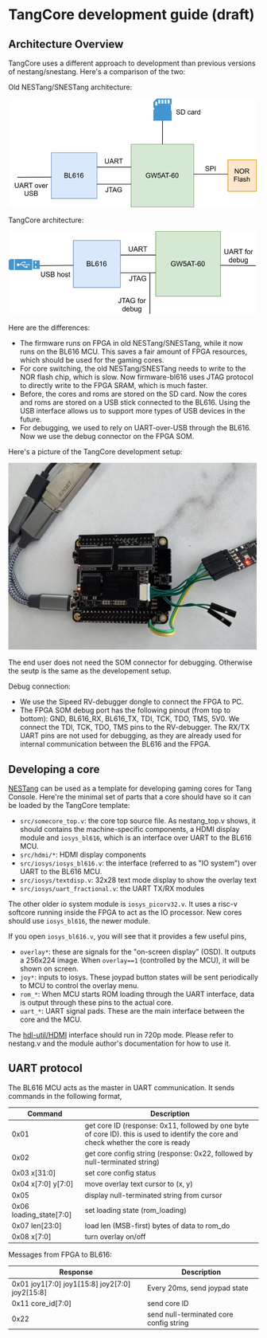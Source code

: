 # TangCore development guide (draft)

## Architecture Overview

TangCore uses a different approach to development than previous versions of nestang/snestang. Here's a comparison of the two:

Old NESTang/SNESTang architecture:

<img src="snestang.drawio.svg" width="500"/>

TangCore architecture:

<img src="tangcores.drawio.svg" width="500"/>

Here are the differences:
* The firmware runs on FPGA in old NESTang/SNESTang, while it now runs on the BL616 MCU. This saves a fair amount of FPGA resources, which should be used for the gaming cores.
* For core switching, the old NESTang/SNESTang needs to write to the NOR flash chip, which is slow. Now firmware-bl616 uses JTAG protocol to directly write to the FPGA SRAM, which is much faster.
* Before, the cores and roms are stored on the SD card. Now the cores and roms are stored on a USB stick connected to the BL616. Using the USB interface allows us to support more types of USB devices in the future.
* For debugging, we used to rely on UART-over-USB through the BL616. Now we use the debug connector on the FPGA SOM.

Here's a picture of the TangCore development setup:

<img src="tangcores-dev-setup.jpg" width="500"/>

The end user does not need the SOM connector for debugging. Otherwise the seutp is the same as the developement setup.

Debug connection:
* We use the Sipeed RV-debugger dongle to connect the FPGA to PC.
* The FPGA SOM debug port has the following pinout (from top to bottom): GND, BL616_RX, BL616_TX, TDI, TCK, TDO, TMS, 5V0. We connect the TDI, TCK, TDO, TMS pins to the RV-debugger. The RX/TX UART pins are not used for debugging, as they are already used for internal communication between the BL616 and the FPGA.

## Developing a core

[NESTang](https://github.com/nand2mario/nestang) can be used as a template for developing gaming cores for Tang Console. Here're the minimal set of parts that a core should have so it can be loaded by the TangCore template:

* `src/somecore_top.v`: the core top source file. As nestang_top.v shows, it should contains the machine-specific components, a HDMI display module and `iosys_bl616`, which is an interface over UART to the BL616 MCU.
* `src/hdmi/*`: HDMI display components
* `src/iosys/iosys_bl616.v`: the interface (referred to as "IO system") over UART to the BL616 MCU.
* `src/iosys/textdisp.v`: 32x28 text mode display to show the overlay text
* `src/iosys/uart_fractional.v`: the UART TX/RX modules

The other older io system module is `iosys_picorv32.v`. It uses a risc-v softcore running inside the FPGA to act as the IO processor. New cores should use `iosys_bl616`, the newer module.

If you open `iosys_bl616.v`, you will see that it provides a few useful pins,
* `overlay*`: these are signals for the "on-screen display" (OSD). It outputs a 256x224 image. When `overlay==1` (controlled by the MCU), it will be shown on screen.
* `joy*`: inputs to iosys. These joypad button states will be sent periodically to MCU to control the overlay menu.
* `rom_*`: When MCU starts ROM loading through the UART interface, data is output through these pins to the actual core.
* `uart_*`: UART signal pads. These are the main interface between the core and the MCU.

The [hdl-util/HDMI](https://github.com/hdl-util/hdmi) interface should run in 720p mode. Please refer to nestang.v and the module author's documentation for how to use it.

## UART protocol

The BL616 MCU acts as the master in UART communication. It sends commands in the following format,

| Command | Description |
|-----|-----|
| 0x01|get core ID (response: 0x11, followed by one byte of core ID). this is used to identify the core and check whether the core is ready|
|0x02|get core config string (response: 0x22, followed by null-terminated string)|
|0x03 x[31:0]|set core config status|
|0x04 x[7:0] y[7:0]|move overlay text cursor to (x, y)|
|0x05 <string>|display null-terminated string from cursor|
|0x06 loading_state[7:0]|set loading state (rom_loading)|
|0x07 len[23:0] <data>|load len (MSB-first) bytes of data to rom_do|
|0x08 x[7:0]|turn overlay on/off|

Messages from FPGA to BL616:

| Response | Description |
|-----|-----|
| 0x01 joy1[7:0] joy1[15:8] joy2[7:0] joy2[15:8]|     Every 20ms, send joypad state|
|0x11 core_id[7:0]|send core ID|
|0x22 <string>|send null-terminated core config string|
